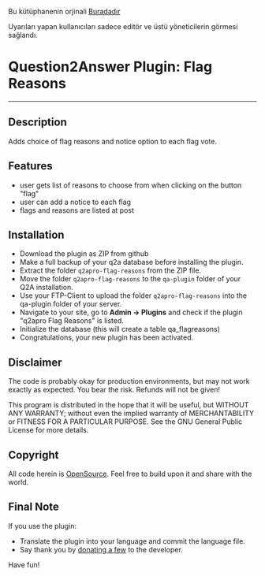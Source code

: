Bu kütüphanenin orjinali <a href="https://github.com/q2apro/q2apro-flag-reasons">Buradadır</a>

Uyarıları yapan kullanıcıları sadece editör ve üstü yöneticilerin görmesi sağlandı.

# Question2Answer Plugin: Flag Reasons #

----------

## Description ##

Adds choice of flag reasons and notice option to each flag vote.


## Features ##

- user gets list of reasons to choose from when clicking on the button "flag"
- user can add a notice to each flag
- flags and reasons are listed at post


## Installation ##

- Download the plugin as ZIP from github
- Make a full backup of your q2a database before installing the plugin.
- Extract the folder ``q2apro-flag-reasons`` from the ZIP file.
- Move the folder ``q2apro-flag-reasons`` to the ``qa-plugin`` folder of your Q2A installation.
- Use your FTP-Client to upload the folder ``q2apro-flag-reasons`` into the qa-plugin folder of your server.
- Navigate to your site, go to **Admin -> Plugins** and check if the plugin "q2apro Flag Reasons" is listed.
- Initialize the database (this will create a table qa_flagreasons)
- Congratulations, your new plugin has been activated.


## Disclaimer ##

The code is probably okay for production environments, but may not work exactly as expected. You bear the risk. Refunds will not be given!

This program is distributed in the hope that it will be useful, but WITHOUT ANY WARRANTY; 
without even the implied warranty of MERCHANTABILITY or FITNESS FOR A PARTICULAR PURPOSE. 
See the GNU General Public License for more details.


## Copyright ##

All code herein is [OpenSource](http://www.gnu.org/licenses/gpl.html). Feel free to build upon it and share with the world.


## Final Note ##

If you use the plugin:

  * Translate the plugin into your language and commit the language file.
  * Say thank you by [donating a few](https://www.paypal.me/q2apro) to the developer.

Have fun!
